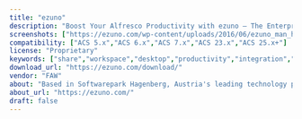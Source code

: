 ```yaml
---
title: "ezuno"
description: "Boost Your Alfresco Productivity with ezuno – The Enterprise Desktop Client That Works Smarter\nezuno is a powerful, enterprise-grade desktop client for Alfresco, designed to supercharge your daily workflow. With seamless integration into Alfresco Share and Alfresco Digital Workspace, ezuno helps you get more done—faster.\n✅ Runs on Windows, macOS, and Linux\n✅ Accelerates up to 80% of daily Alfresco interactions\n✅ Packed with smart productivity features\n✅ Free for teams of up to 10 users!\nWhether you're managing content, collaborating with your team, or navigating Alfresco repositories, ezuno makes it effortless."
screenshots: ["https://ezuno.com/wp-content/uploads/2016/06/ezuno_man_header_plain_523_529.png","https://vimeo.com/99855952?fl=pl&fe=sh"]
compatibility: ["ACS 5.x","ACS 6.x","ACS 7.x","ACS 23.x","ACS 25.x+"]
license: "Proprietary"
keywords: ["share","workspace","desktop","productivity","integration","native","smart"]
download_url: "https://ezuno.com/download/"
vendor: "FAW"
about: "Based in Softwarepark Hagenberg, Austria's leading technology park for software and IT, FAW acts as a customer- and goal-oriented company providing services in the fields of information management, software and web engineering as well as database technologies and business intelligence. Its main business services are strategic consulting surrounding ERP und ECM, the engineering of framework-based Java Enterprise solutions and the design and implementation of complex data warehouses and business i"
about_url: "https://ezuno.com/"
draft: false
---
```


